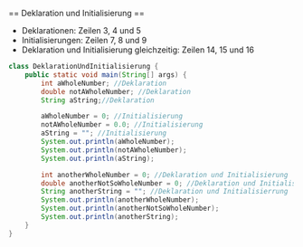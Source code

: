 == Deklaration und Initialisierung ==

 * Deklarationen: Zeilen 3, 4 und 5
 * Initialisierungen: Zeilen 7, 8 und 9
 * Deklaration und Initialisierung gleichzeitig: Zeilen 14, 15 und 16

```java
class DeklarationUndInitialisierung {
	public static void main(String[] args) {
		int aWholeNumber; //Deklaration
		double notAWholeNumber; //Deklaration
		String aString;//Deklaration

		aWholeNumber = 0; //Initialisierung
		notAWholeNumber = 0.0; //Initialisierung
		aString = ""; //Initialisierung
		System.out.println(aWholeNumber);
		System.out.println(notAWholeNumber);
		System.out.println(aString);

		int anotherWholeNumber = 0; //Deklaration und Initialisierung
		double anotherNotSoWholeNumber = 0; //Deklaration und Initialisierung
		String anotherString = ""; //Deklaration und Initialisierrung
		System.out.println(anotherWholeNumber);
		System.out.println(anotherNotSoWholeNumber);
		System.out.println(anotherString);
	}
}
```